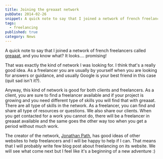 ```yaml
---
title: Joining the greaaat network
pubDate: 2014-02-26
snippet: A quick note to say that I joined a network of french freelancers Greaaat
tags:
  - freelancing
published: true
category: News
---
```

A quick note to say that I joined a network of french freelancers called [greaaat](http://www.greaaat.com), and you know what? It looks.... promising!

That was exactly the kind of network I was looking for. I think that's a really good idea. As a freelancer you are usually by yourself when you are looking for answers or guidance, and usually Google is your best friend in this case (quit sad isn't it?).

Anyway, this kind of network is good for both clients and freelancers. As a client, you are sure to find a freelancer available and if your project is growing and you need different type of skills you will find that with greaaat. There are all type of skills in the network. As a freelancer,  you can find and share all type of resources or questions. We also share our clients. When you get contacted for a work you cannot do, there will be a freelancer in greaaat available and the same goes the other way too when you get a period without much work.

The creator of the network, [Jonathan Path](http://jonathanpath.com/), has good ideas of other websites to help freelancers and I will be happy to help if I can. That means that I will probably write few blog post about freelancing on its website. We will see what come next but I feel like it's a beginning of a new adventure :)
